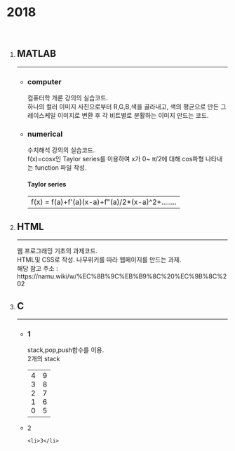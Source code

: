 # 2018
<br>
<ol>
  <li><h2>MATLAB</h2></li>
  <hr>
  <ul>
    <li><h3>computer</h3></li>
    컴퓨터학 개론 강의의 실습코드.<br>
    하나의 컬러 이미지 사진으로부터 R,G,B,색을 골라내고, 색의 평균으로 만든 그레이스케일 이미지로 변환 후 각 비트별로 분활하는 이미지 만드는 코드.
    <br>
    <li><h3>numerical</h3></li>
    수치해석 강의의 실습코드.<br>
    f(x)=cosx인 Taylor series를 이용하여 x가 0~ π/2에 대해 cos파형 나타내는 function 파일 작성.<br>
    <h4>Taylor series</h4>
   <table>
     <tbody>
     <tr><td>f(x) = f(a)+f'(a)(x-a)+f"(a)/2*(x-a)^2+........</td></tr>
     </tbody>
    </table>
   </ul>
  <li><h2>HTML</h2></li>
  <hr>
  웹 프로그래밍 기초의 과제코드.<br>
  HTML및 CSS로 작성. 나무위키를 따라 웹페이지를 만드는 과제.<br>
  해당 참고 주소 : https://namu.wiki/w/%EC%8B%9C%EB%B9%8C%20%EC%9B%8C%202
  <li><h2>C</h2></li>
  <hr>
  <ul>
    <li><h3>1</h3></li>
    stack,pop,push함수를 이용.<br>
    2개의 stack
    <table>
      <tbody>
        <tr><td>4<br>3<br>2<br>1<br>0</td><td>9<br>8<br>7<br>6<br>5</td></tr>
        </tbody>
      </table>
    <li>2</li>
    
    <li>3</li>
  </ul>
 </ol>
